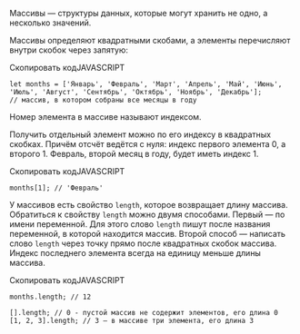 

Массивы — структуры данных, которые могут хранить не одно, а несколько значений.

Массивы определяют квадратными скобами, а элементы перечисляют внутри скобок через запятую:

Скопировать кодJAVASCRIPT

```
let months = ['Январь', 'Февраль', 'Март', 'Апрель', 'Май', 'Июнь', 'Июль', 'Август', 'Сентябрь', 'Октябрь', 'Ноябрь', 'Декабрь'];
// массив, в котором собраны все месяцы в году 
```

Номер элемента в массиве называют индексом.

Получить отдельный элемент можно по его индексу в квадратных скобках. Причём отсчёт ведётся с нуля: индекс первого элемента 0, а второго 1. Февраль, второй месяц в году, будет иметь индекс 1.

Скопировать кодJAVASCRIPT

```
months[1]; // 'Февраль' 
```

У массивов есть свойство `length`, которое возвращает длину массива. Обратиться к свойству `length` можно двумя способами. Первый — по имени переменной. Для этого слово `length` пишут после названия переменной, в которой находится массив. Второй способ — написать слово `length` через точку прямо после квадратных скобок массива. Индекс последнего элемента всегда на единицу меньше длины массива.

Скопировать кодJAVASCRIPT

```
months.length; // 12

[].length; // 0 - пустой массив не содержит элементов, его длина 0
[1, 2, 3].length; // 3 — в массиве три элемента, его длина 3 
```